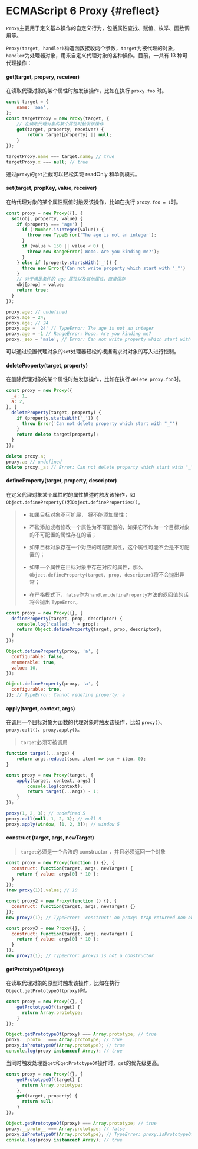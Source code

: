 # ECMAScript 6 Proxy {#reflect}

`Proxy`主要用于定义基本操作的自定义行为，包括属性查找、赋值、枚举、函数调用等。

`Proxy(target, handler)`构造函数接收两个参数，`target`为被代理的对象，`handler`为处理器对象，用来自定义代理对象的各种操作。目前，一共有 13 种可代理操作：

#### get\(target, propery, receiver\)

在读取代理对象的某个属性时触发该操作，比如在执行 `proxy.foo` 时。

```js
const target = {
    name: 'aaa',
};
const targetProxy = new Proxy(target, {
    // 在读取代理对象的某个属性时触发该操作
    get(target, property, receiver) {
        return target[property] || null;
    }
});

targetProxy.name === target.name; // true
targetProxy.x === null; // true
```

通过`proxy`的`get`拦截可以轻松实现 readOnly 和单例模式。

#### set\(target, propKey, value, receiver\)

在给代理对象的某个属性赋值时触发该操作，比如在执行 `proxy.foo = 1`时。

```js
const proxy = new Proxy({}, {
  set(obj, property, value) {
    if (property === 'age') {
      if (!Number.isInteger(value)) {
        throw new TypeError('The age is not an integer');
      }
      if (value > 150 || value < 0) {
        throw new RangeError('Wooo. Are you kinding me?');
      }
    } else if (property.startsWith('_')) {
      throw new Error('Can not write property which start with "_"')
    }
    // 对于满足条件的 age 属性以及其他属性，直接保存
    obj[prop] = value;
    return true;
  }
});

proxy.age; // undefined
proxy.age = 24;
proxy.age; // 24
proxy.age = '24' // TypeError: The age is not an integer
proxy.age = -1 // RangeError: Wooo. Are you kinding me?
proxy._sex = 'male'; // Error: Can not write property which start with "_"
```

可以通过设置代理对象的`set`处理器轻松的根据需求对对象的写入进行控制。

#### deleteProperty\(target, property\)

在删除代理对象的某个属性时触发该操作，比如在执行 `delete proxy.foo`时。

```js
const proxy = new Proxy({
  _a: 1,
  a: 2,
}, {
  deleteProperty(target, property) {
    if (property.startsWith('_')) {
      throw Error('Can not delete property which start with "_"')
    }
    return delete target[property];
  }
});

delete proxy.a;
proxy.a; // undefined
delete proxy._a; // Error: Can not delete property which start with "_"
```

#### defineProperty\(target, property, descriptor\)

在定义代理对象某个属性时的属性描述时触发该操作，如`Object.defineProperty()`和`Object.defineProperties()`。

> * 如果目标对象不可扩展， 将不能添加属性；
>
> * 不能添加或者修改一个属性为不可配置的，如果它不作为一个目标对象的不可配置的属性存在的话；
>
> * 如果目标对象存在一个对应的可配置属性，这个属性可能不会是不可配置的；
>
> * 如果一个属性在目标对象中存在对应的属性，那么`Object.defineProperty(target, prop, descriptor)`将不会抛出异常；
>
> * 在严格模式下，`false`作为`handler.defineProperty`方法的返回值的话将会抛出 `TypeError`。

```js
const proxy = new Proxy({}, {
  defineProperty(target, prop, descriptor) {
    console.log('called: ' + prop);
    return Object.defineProperty(target, prop, descriptor);
  }
});

Object.defineProperty(proxy, 'a', { 
  configurable: false, 
  enumerable: true, 
  value: 10, 
});

Object.defineProperty(proxy, 'a', { 
  configurable: true, 
}); // TypeError: Cannot redefine property: a
```

#### apply\(target, context, args\)

在调用一个目标对象为函数的代理对象时触发该操作，比如 `proxy()`、`proxy.call()`、`proxy.apply()`。

> `target`必须可被调用

```js
function target(...args) {
    return args.reduce((sum, item) => sum + item, 0);
}

const proxy = new Proxy(target, {
    apply(target, context, args) {
        console.log(context);
        return target(...args) - 1;
    }
});

proxy(1, 2, 3); // undefined 5
proxy.call(null, 1, 2, 3); // null 5
proxy.apply(window, [1, 2, 3]); // window 5
```

#### construct \(target, args, newTarget\)

> `target`必须是一个合法的 constructor ，并且必须返回一个对象

```js
const proxy = new Proxy(function () {}, {
  construct: function(target, args, newTarget) {
    return { value: args[0] * 10 };
  }
});
(new proxy(1)).value; // 10

const proxy2 = new Proxy(function () {}, {
  construct: function(target, args, newTarget) {}
});
new proxy2(1); // TypeError: 'construct' on proxy: trap returned non-object ('undefined')

const proxy3 = new Proxy({}, {
  construct: function(target, args, newTarget) {
    return { value: args[0] * 10 };
  }
});
new proxy3(1); // TypeError: proxy3 is not a constructor
```

#### getPrototypeOf\(proxy\)

在读取代理对象的原型时触发该操作，比如在执行`Object.getPrototypeOf(proxy)`时。

```js
const proxy = new Proxy({}, {
    getPrototypeOf(target) {
      return Array.prototype;
    }
});

Object.getPrototypeOf(proxy) === Array.prototype; // true
proxy.__proto__ === Array.prototype; // true
proxy.isPrototypeOf(Array.prototype); // true
console.log(proxy instanceof Array); // true
```

当同时触发处理器`get`和`getPrototypeOf`操作时，`get`的优先级更高。

```js
const proxy = new Proxy({}, {
    getPrototypeOf(target) {
      return Array.prototype;
    },
    get(target, property) {
      return null;
    }
});

Object.getPrototypeOf(proxy) === Array.prototype; // true
proxy.__proto__ === Array.prototype; // false
proxy.isPrototypeOf(Array.prototype); // TypeError: proxy.isPrototypeOf is not a function
console.log(proxy instanceof Array); // true
```




